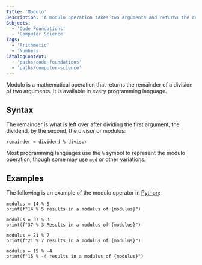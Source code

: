 ```yaml
---
Title: 'Modulo'
Description: 'A modulo operation takes two arguments and returns the remainder of the first argument divided by the second.'
Subjects:
  - 'Code Foundations'
  - 'Computer Science'
Tags:
  - 'Arithmetic'
  - 'Numbers'
CatalogContent:
  - 'paths/code-foundations'
  - 'paths/computer-science'
---
```


Modulo is a mathematical operation that returns the remainder of a division of two arguments. It is available in every programming language.

## Syntax

The remainder is what is left over after dividing the first argument, the dividend, by the second, the divisor or modulus:

```pseudo
remainder = dividend % divisor
```

Most programming languages use the `%` symbol to represent the modulo operation, though some may use `mod` or other variations.

## Examples

The following is an example of the modulo operator in [Python](https://www.codecademy.com/resources/docs/python):

```codebyte/py
modulus = 14 % 5
print(f"14 % 5 results in a modulus of {modulus}")

modulus = 37 % 3
print(f"37 % 3 Results in a modulus of {modulus}")

modulus = 21 % 7
print(f"21 % 7 results in a modulus of {modulus}")

modulus = 15 % -4
print(f"15 % -4 results in a modulus of {modulus}")
```
